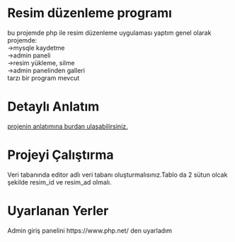 <!DOCTYPE html>
<html lang="en">
<head>
    <meta charset="UTF-8">
    <meta http-equiv="X-UA-Compatible" content="IE=edge">
    <meta name="viewport" content="width=device-width, initial-scale=1.0">
    
</head>
<body>
    <h1> Resim düzenleme programı</h1>
    <p> bu projemde php ile resim düzenleme uygulaması yaptım genel olarak projemde: <br>->mysqle kaydetme<br>->admin paneli <br> ->resim yükleme, silme <br> ->admin panelinden galleri<br> tarzı bir program mevcut</p>
    <h1> Detaylı Anlatım</h1>
  <a href="https://emrehansevimli.github.io/">projenin anlatımına burdan ulaşabilirsiniz.</a>
    <h1>Projeyi Çalıştırma</h1>
    <p>Veri tabanında editor adlı veri tabanı oluşturmalısınız.Tablo da 2 sütun olcak şekilde resim_id ve resim_ad olmalı. </p>
    <h1>Uyarlanan Yerler</h1>
    <p> Admin giriş panelini https://www.php.net/ den uyarladım </p>
    
</video>
</body>
</html>
